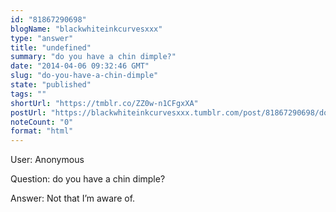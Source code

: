 ```yaml
---
id: "81867290698"
blogName: "blackwhiteinkcurvesxxx"
type: "answer"
title: "undefined"
summary: "do you have a chin dimple?"
date: "2014-04-06 09:32:46 GMT"
slug: "do-you-have-a-chin-dimple"
state: "published"
tags: ""
shortUrl: "https://tmblr.co/ZZ0w-n1CFgxXA"
postUrl: "https://blackwhiteinkcurvesxxx.tumblr.com/post/81867290698/do-you-have-a-chin-dimple"
noteCount: "0"
format: "html"
---
```


User: Anonymous

Question: do you have a chin dimple?

Answer: Not that I’m aware of.


